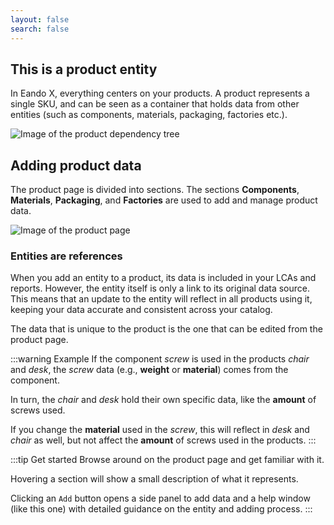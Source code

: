 ```yaml
---
layout: false
search: false
---
```


<script setup>
import { useData } from 'vitepress'
import MinidocStyles from '../MinidocStyles.vue'
const { site, frontmatter } = useData()
</script>

<MinidocStyles />

## This is a product entity

In Eando X, everything centers on your products. A product represents a single SKU, and can be seen as a container that holds data from other entities (such as components, materials, packaging, factories etc.).

![Image of the product dependency tree](/minidocs/products/product-diagram.jpg)

## Adding product data

The product page is divided into sections. The sections **Components**, **Materials**, **Packaging**, and **Factories** are used to add and manage product data.

![Image of the product page](/images/minidocs/products/sections.jpg)

### Entities are references

When you add an entity to a product, its data is included in your LCAs and reports. However, the entity itself is only a link to its original data source. This means that an update to the entity will reflect in all products using it, keeping your data accurate and consistent across your catalog.

The data that is unique to the product is the one that can be edited from the product page.

:::warning Example
If the component _screw_ is used in the products _chair_ and _desk_, the _screw_ data (e.g., **weight** or **material**) comes from the component.

In turn, the _chair_ and _desk_ hold their own specific data, like the **amount** of screws used.

If you change the **material** used in the _screw_, this will reflect in _desk_ and _chair_ as well, but not affect the **amount** of screws used in the products.
:::

:::tip Get started
Browse around on the product page and get familiar with it.

Hovering a section will show a small description of what it represents.

Clicking an `Add` button opens a side panel to add data and a help window (like this one) with detailed guidance on the entity and adding process.
:::

<!--
:::tip Learn more
Click the question mark icon next to each sections title to learn more about it.

For a full in-depth explanation of the product page, the different sections, and product creation in general,  click the `Read full docs` button at the top right of this window.
:::
-->






